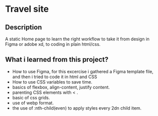 # Travel site
## Description
A static Home page to learn the right workflow to take it from design in Figma or adobe xd, to  coding in plain html/css.
## What i learned from this project?
- How to use Figma, for this excercise i gathered a Figma template file, and then i tried to code it in html and CSS
- How to use CSS variables to save time.
- basics of flexbox, align-content, justify content.
- parenting CSS elements with < .
- basic of css grids.
- use of webp format. 
- the use of :nth-child(even) to apply styles every 2dn child item.